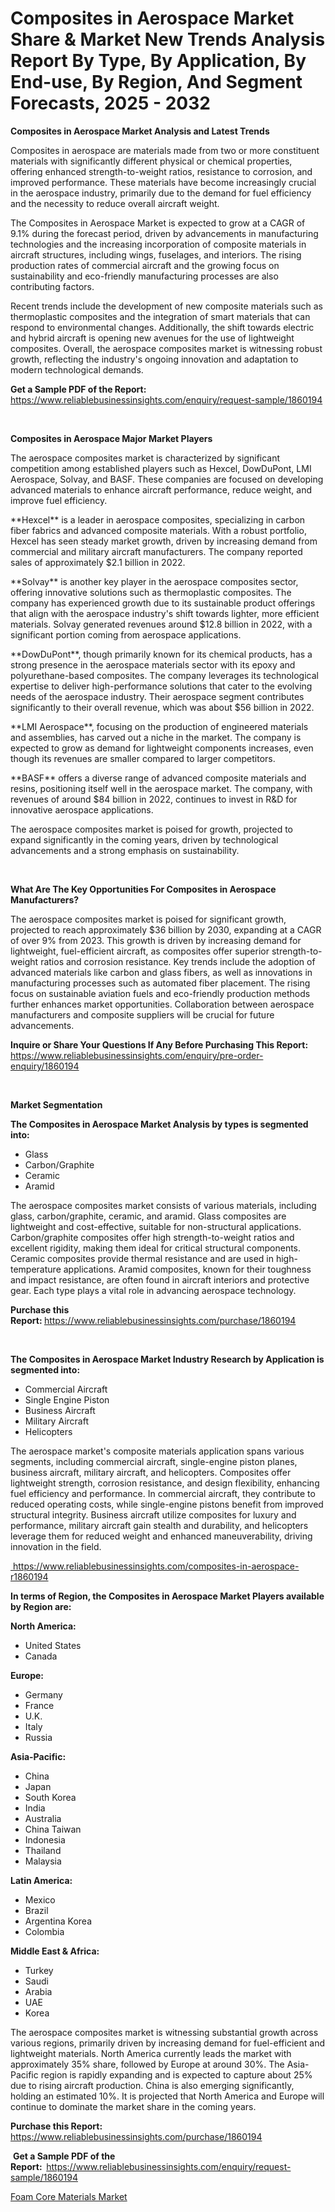 <p><h1>Composites in Aerospace Market Share & Market New Trends Analysis Report By Type, By Application, By End-use, By Region, And Segment Forecasts, 2025 - 2032</h1></p><p><strong>Composites in Aerospace Market Analysis and Latest Trends</strong></p>
<p><p>Composites in aerospace are materials made from two or more constituent materials with significantly different physical or chemical properties, offering enhanced strength-to-weight ratios, resistance to corrosion, and improved performance. These materials have become increasingly crucial in the aerospace industry, primarily due to the demand for fuel efficiency and the necessity to reduce overall aircraft weight. </p><p>The Composites in Aerospace Market is expected to grow at a CAGR of 9.1% during the forecast period, driven by advancements in manufacturing technologies and the increasing incorporation of composite materials in aircraft structures, including wings, fuselages, and interiors. The rising production rates of commercial aircraft and the growing focus on sustainability and eco-friendly manufacturing processes are also contributing factors. </p><p>Recent trends include the development of new composite materials such as thermoplastic composites and the integration of smart materials that can respond to environmental changes. Additionally, the shift towards electric and hybrid aircraft is opening new avenues for the use of lightweight composites. Overall, the aerospace composites market is witnessing robust growth, reflecting the industry's ongoing innovation and adaptation to modern technological demands.</p></p>
<p><strong>Get a Sample PDF of the Report:&nbsp;</strong> <a href="https://www.reliablebusinessinsights.com/enquiry/request-sample/1860194?utm_campaign=2190&utm_medium=2&utm_source=Github&utm_content=ia&utm_term=31032025&utm_id=composites-in-aerospace">https://www.reliablebusinessinsights.com/enquiry/request-sample/1860194</a></p>
<p>&nbsp;</p>
<p><strong>Composites in Aerospace Major Market Players</strong></p>
<p><p>The aerospace composites market is characterized by significant competition among established players such as Hexcel, DowDuPont, LMI Aerospace, Solvay, and BASF. These companies are focused on developing advanced materials to enhance aircraft performance, reduce weight, and improve fuel efficiency.</p><p>**Hexcel** is a leader in aerospace composites, specializing in carbon fiber fabrics and advanced composite materials. With a robust portfolio, Hexcel has seen steady market growth, driven by increasing demand from commercial and military aircraft manufacturers. The company reported sales of approximately $2.1 billion in 2022.</p><p>**Solvay** is another key player in the aerospace composites sector, offering innovative solutions such as thermoplastic composites. The company has experienced growth due to its sustainable product offerings that align with the aerospace industry's shift towards lighter, more efficient materials. Solvay generated revenues around $12.8 billion in 2022, with a significant portion coming from aerospace applications.</p><p>**DowDuPont**, though primarily known for its chemical products, has a strong presence in the aerospace materials sector with its epoxy and polyurethane-based composites. The company leverages its technological expertise to deliver high-performance solutions that cater to the evolving needs of the aerospace industry. Their aerospace segment contributes significantly to their overall revenue, which was about $56 billion in 2022.</p><p>**LMI Aerospace**, focusing on the production of engineered materials and assemblies, has carved out a niche in the market. The company is expected to grow as demand for lightweight components increases, even though its revenues are smaller compared to larger competitors.</p><p>**BASF** offers a diverse range of advanced composite materials and resins, positioning itself well in the aerospace market. The company, with revenues of around $84 billion in 2022, continues to invest in R&D for innovative aerospace applications.</p><p>The aerospace composites market is poised for growth, projected to expand significantly in the coming years, driven by technological advancements and a strong emphasis on sustainability.</p></p>
<p>&nbsp;</p>
<p><strong>What Are The Key Opportunities For Composites in Aerospace Manufacturers?</strong></p>
<p><p>The aerospace composites market is poised for significant growth, projected to reach approximately $36 billion by 2030, expanding at a CAGR of over 9% from 2023. This growth is driven by increasing demand for lightweight, fuel-efficient aircraft, as composites offer superior strength-to-weight ratios and corrosion resistance. Key trends include the adoption of advanced materials like carbon and glass fibers, as well as innovations in manufacturing processes such as automated fiber placement. The rising focus on sustainable aviation fuels and eco-friendly production methods further enhances market opportunities. Collaboration between aerospace manufacturers and composite suppliers will be crucial for future advancements.</p></p>
<p><strong>Inquire or Share Your Questions If Any Before Purchasing This Report:</strong> <a href="https://www.reliablebusinessinsights.com/enquiry/pre-order-enquiry/1860194?utm_campaign=2190&utm_medium=2&utm_source=Github&utm_content=ia&utm_term=31032025&utm_id=composites-in-aerospace">https://www.reliablebusinessinsights.com/enquiry/pre-order-enquiry/1860194</a></p>
<p>&nbsp;</p>
<p><strong>Market Segmentation</strong></p>
<p><strong>The Composites in Aerospace Market Analysis by types is segmented into:</strong></p>
<p><ul><li>Glass</li><li>Carbon/Graphite</li><li>Ceramic</li><li>Aramid</li></ul></p>
<p><p>The aerospace composites market consists of various materials, including glass, carbon/graphite, ceramic, and aramid. Glass composites are lightweight and cost-effective, suitable for non-structural applications. Carbon/graphite composites offer high strength-to-weight ratios and excellent rigidity, making them ideal for critical structural components. Ceramic composites provide thermal resistance and are used in high-temperature applications. Aramid composites, known for their toughness and impact resistance, are often found in aircraft interiors and protective gear. Each type plays a vital role in advancing aerospace technology.</p></p>
<p><strong>Purchase this Report:&nbsp;</strong><a href="https://www.reliablebusinessinsights.com/purchase/1860194?utm_campaign=2190&utm_medium=2&utm_source=Github&utm_content=ia&utm_term=31032025&utm_id=composites-in-aerospace">https://www.reliablebusinessinsights.com/purchase/1860194</a></p>
<p>&nbsp;</p>
<p><strong>The Composites in Aerospace Market Industry Research by Application is segmented into:</strong></p>
<p><ul><li>Commercial Aircraft</li><li>Single Engine Piston</li><li>Business Aircraft</li><li>Military Aircraft</li><li>Helicopters</li></ul></p>
<p><p>The aerospace market's composite materials application spans various segments, including commercial aircraft, single-engine piston planes, business aircraft, military aircraft, and helicopters. Composites offer lightweight strength, corrosion resistance, and design flexibility, enhancing fuel efficiency and performance. In commercial aircraft, they contribute to reduced operating costs, while single-engine pistons benefit from improved structural integrity. Business aircraft utilize composites for luxury and performance, military aircraft gain stealth and durability, and helicopters leverage them for reduced weight and enhanced maneuverability, driving innovation in the field.</p></p>
<p><a href="https://www.reliablebusinessinsights.com/composites-in-aerospace-r1860194?utm_campaign=2190&utm_medium=2&utm_source=Github&utm_content=ia&utm_term=31032025&utm_id=composites-in-aerospace">&nbsp;https://www.reliablebusinessinsights.com/composites-in-aerospace-r1860194</a></p>
<p><strong>In terms of Region, the Composites in Aerospace Market Players available by Region are:</strong></p>
<p>
    <p> <strong> North America: </strong>
        <ul>
            <li>United States</li>
            <li>Canada</li>
        </ul>
        </p> 
    <p> <strong> Europe: </strong>
        <ul>
            <li>Germany</li>
            <li>France</li>
            <li>U.K.</li>
            <li>Italy</li>
            <li>Russia</li>
        </ul>
        </p> 
    <p> <strong> Asia-Pacific: </strong>
        <ul>
            <li>China</li>
            <li>Japan</li>
            <li>South Korea</li>
            <li>India</li>
            <li>Australia</li>
            <li>China Taiwan</li>
            <li>Indonesia</li>
            <li>Thailand</li>
            <li>Malaysia</li>
        </ul>
        </p> 
    <p> <strong> Latin America: </strong>
        <ul>
            <li>Mexico</li>
            <li>Brazil</li>
            <li>Argentina Korea</li>
            <li>Colombia</li>
        </ul>
        </p> 
    <p> <strong> Middle East & Africa: </strong>
        <ul>
            <li>Turkey</li>
            <li>Saudi</li>
            <li>Arabia</li>
            <li>UAE</li>
            <li>Korea</li>
        </ul>
    </p>
    </p>
<p><p>The aerospace composites market is witnessing substantial growth across various regions, primarily driven by increasing demand for fuel-efficient and lightweight materials. North America currently leads the market with approximately 35% share, followed by Europe at around 30%. The Asia-Pacific region is rapidly expanding and is expected to capture about 25% due to rising aircraft production. China is also emerging significantly, holding an estimated 10%. It is projected that North America and Europe will continue to dominate the market share in the coming years.</p></p>
<p><strong>Purchase this Report: </strong><a href="https://www.reliablebusinessinsights.com/purchase/1860194?utm_campaign=2190&utm_medium=2&utm_source=Github&utm_content=ia&utm_term=31032025&utm_id=composites-in-aerospace">https://www.reliablebusinessinsights.com/purchase/1860194</a></p>
<p>&nbsp;<strong>Get a Sample PDF of the Report:&nbsp;&nbsp;</strong><a href="https://www.reliablebusinessinsights.com/enquiry/request-sample/1860194?utm_campaign=2190&utm_medium=2&utm_source=Github&utm_content=ia&utm_term=31032025&utm_id=composites-in-aerospace">https://www.reliablebusinessinsights.com/enquiry/request-sample/1860194</a></p>
<p><strong></strong></p>
<p><p><a href="https://github.com/AshrafKhan865/Market-Research-Report-List-2/blob/main/foam-core-materials-market.md?utm_campaign=2190&utm_medium=2&utm_source=Github&utm_content=ia&utm_term=31032025&utm_id=composites-in-aerospace">Foam Core Materials Market</a></p></p>